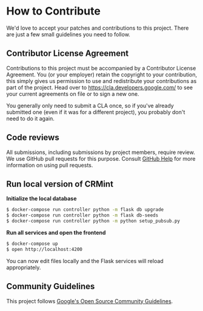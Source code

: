 # How to Contribute

We'd love to accept your patches and contributions to this project. There are
just a few small guidelines you need to follow.

## Contributor License Agreement

Contributions to this project must be accompanied by a Contributor License
Agreement. You (or your employer) retain the copyright to your contribution,
this simply gives us permission to use and redistribute your contributions as
part of the project. Head over to <https://cla.developers.google.com/> to see
your current agreements on file or to sign a new one.

You generally only need to submit a CLA once, so if you've already submitted one
(even if it was for a different project), you probably don't need to do it
again.

## Code reviews

All submissions, including submissions by project members, require review. We
use GitHub pull requests for this purpose. Consult
[GitHub Help](https://help.github.com/articles/about-pull-requests/) for more
information on using pull requests.

## Run local version of CRMint

**Initialize the local database**

```sh
$ docker-compose run controller python -m flask db upgrade
$ docker-compose run controller python -m flask db-seeds
$ docker-compose run controller python -m python setup_pubsub.py
```

**Run all services and open the frontend**

```sh
$ docker-compose up
$ open http://localhost:4200
```

You can now edit files locally and the Flask services will reload appropriately.

## Community Guidelines

This project follows [Google's Open Source Community
Guidelines](https://opensource.google.com/conduct/).
